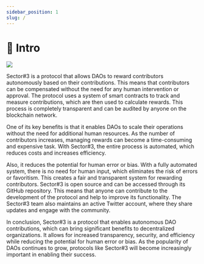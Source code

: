 ```yaml
---
sidebar_position: 1
slug: /
---
```


# 🐑 Intro

![](/img/hero.png)

Sector#3 is a protocol that allows DAOs to reward contributors autonomously based on their contributions. This means that contributors can be compensated without the need for any human intervention or approval. The protocol uses a system of smart contracts to track and measure contributions, which are then used to calculate rewards. This process is completely transparent and can be audited by anyone on the blockchain network.

One of its key benefits is that it enables DAOs to scale their operations without the need for additional human resources. As the number of contributors increases, managing rewards can become a time-consuming and expensive task. With Sector#3, the entire process is automated, which reduces costs and increases efficiency.

Also, it reduces the potential for human error or bias. With a fully automated system, there is no need for human input, which eliminates the risk of errors or favoritism. This creates a fair and transparent system for rewarding contributors. Sector#3 is open source and can be accessed through its GitHub repository. This means that anyone can contribute to the development of the protocol and help to improve its functionality. The Sector#3 team also maintains an active Twitter account, where they share updates and engage with the community.

In conclusion, Sector#3 is a protocol that enables autonomous DAO contributions, which can bring significant benefits to decentralized organizations. It allows for increased transparency, security, and efficiency while reducing the potential for human error or bias. As the popularity of DAOs continues to grow, protocols like Sector#3 will become increasingly important in enabling their success. 
